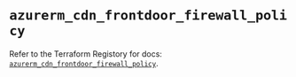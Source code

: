 # `azurerm_cdn_frontdoor_firewall_policy`

Refer to the Terraform Registory for docs: [`azurerm_cdn_frontdoor_firewall_policy`](https://registry.terraform.io/providers/hashicorp/azurerm/3.53.0/docs/resources/cdn_frontdoor_firewall_policy).
